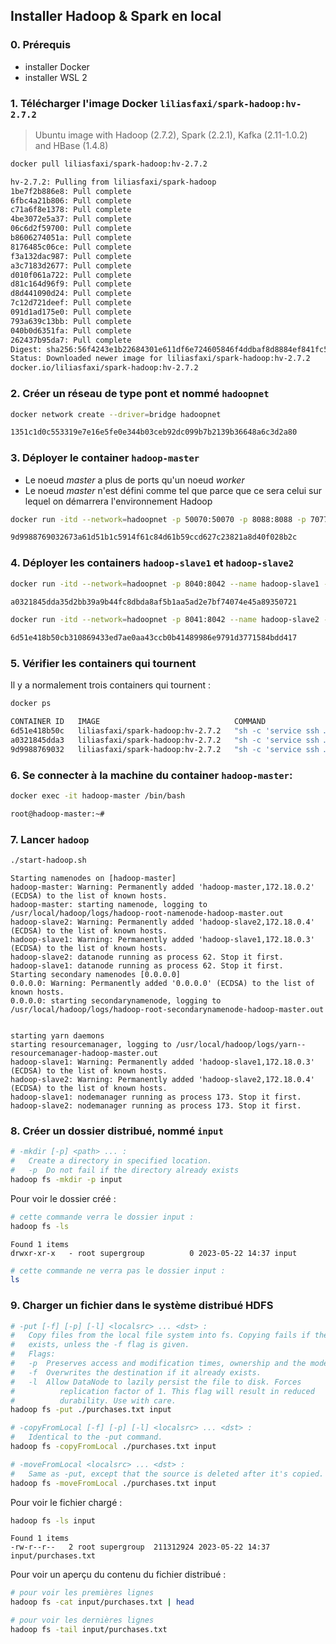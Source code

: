 ## Installer Hadoop & Spark en local

### 0. Prérequis

* installer Docker
* installer WSL 2

### 1. Télécharger l'image Docker `liliasfaxi/spark-hadoop:hv-2.7.2`

> Ubuntu image with Hadoop (2.7.2), Spark (2.2.1), Kafka (2.11-1.0.2) and HBase (1.4.8)

```bash
docker pull liliasfaxi/spark-hadoop:hv-2.7.2
```
```bash
hv-2.7.2: Pulling from liliasfaxi/spark-hadoop
1be7f2b886e8: Pull complete
6fbc4a21b806: Pull complete
c71a6f8e1378: Pull complete
4be3072e5a37: Pull complete
06c6d2f59700: Pull complete
b8606274051a: Pull complete
8176485c06ce: Pull complete
f3a132dac987: Pull complete
a3c7183d2677: Pull complete
d010f061a722: Pull complete
d81c164d96f9: Pull complete
d8d441090d24: Pull complete
7c12d721deef: Pull complete
091d1ad175e0: Pull complete
793a639c13bb: Pull complete
040b0d6351fa: Pull complete
262437b95da7: Pull complete
Digest: sha256:56f4243e1b22684301e611df6e724605846f4ddbaf8d8884ef841fc5f2e48a70
Status: Downloaded newer image for liliasfaxi/spark-hadoop:hv-2.7.2
docker.io/liliasfaxi/spark-hadoop:hv-2.7.2
```

### 2. Créer un réseau de type pont et nommé `hadoopnet`

```bash
docker network create --driver=bridge hadoopnet
```
```bash
1351c1d0c553319e7e16e5fe0e344b03ceb92dc099b7b2139b36648a6c3d2a80
```

### 3. Déployer le container `hadoop-master`

* Le noeud *master* a plus de ports qu'un noeud *worker*
* Le noeud *master* n'est défini comme tel que parce que ce sera celui sur lequel on démarrera l'environnement Hadoop

```bash
docker run -itd --network=hadoopnet -p 50070:50070 -p 8088:8088 -p 7077:7077 -p 16010:16010 --name hadoop-master --hostname hadoop-master liliasfaxi/spark-hadoop:hv-2.7.2
```
```bash
9d9988769032673a61d51b1c5914f61c84d61b59ccd627c23821a8d40f028b2c
```

### 4. Déployer les containers `hadoop-slave1` et `hadoop-slave2`

```bash
docker run -itd --network=hadoopnet -p 8040:8042 --name hadoop-slave1 --hostname hadoop-slave1 liliasfaxi/spark-hadoop:hv-2.7.2
```
```bash
a0321845dda35d2bb39a9b44fc8dbda8af5b1aa5ad2e7bf74074e45a89350721
```
```bash
docker run -itd --network=hadoopnet -p 8041:8042 --name hadoop-slave2 --hostname hadoop-slave2 liliasfaxi/spark-hadoop:hv-2.7.2
```
```bash
6d51e418b50cb310869433ed7ae0aa43ccb0b41489986e9791d3771584bdd417
```

### 5. Vérifier les containers qui tournent

Il y a normalement trois containers qui tournent :

```bash
docker ps
```
```bash
CONTAINER ID   IMAGE                              COMMAND                  CREATED          STATUS          PORTS                                                                                                NAMES
6d51e418b50c   liliasfaxi/spark-hadoop:hv-2.7.2   "sh -c 'service ssh …"   22 seconds ago   Up 20 seconds   0.0.0.0:8041->8042/tcp                                                                               hadoop-worker2
a0321845dda3   liliasfaxi/spark-hadoop:hv-2.7.2   "sh -c 'service ssh …"   4 minutes ago    Up 4 minutes    0.0.0.0:8040->8042/tcp                                                                               hadoop-worker1
9d9988769032   liliasfaxi/spark-hadoop:hv-2.7.2   "sh -c 'service ssh …"   25 minutes ago   Up 25 minutes   0.0.0.0:7077->7077/tcp, 0.0.0.0:8088->8088/tcp, 0.0.0.0:16010->16010/tcp, 0.0.0.0:50070->50070/tcp   hadoop-master
```

### 6. Se connecter à la machine du container `hadoop-master`:

```bash
docker exec -it hadoop-master /bin/bash
```
```bash
root@hadoop-master:~#
```

### 7. Lancer `hadoop`

```bash
./start-hadoop.sh
```
```
Starting namenodes on [hadoop-master]
hadoop-master: Warning: Permanently added 'hadoop-master,172.18.0.2' (ECDSA) to the list of known hosts.
hadoop-master: starting namenode, logging to /usr/local/hadoop/logs/hadoop-root-namenode-hadoop-master.out
hadoop-slave2: Warning: Permanently added 'hadoop-slave2,172.18.0.4' (ECDSA) to the list of known hosts.
hadoop-slave1: Warning: Permanently added 'hadoop-slave1,172.18.0.3' (ECDSA) to the list of known hosts.
hadoop-slave2: datanode running as process 62. Stop it first.
hadoop-slave1: datanode running as process 62. Stop it first.
Starting secondary namenodes [0.0.0.0]
0.0.0.0: Warning: Permanently added '0.0.0.0' (ECDSA) to the list of known hosts.
0.0.0.0: starting secondarynamenode, logging to /usr/local/hadoop/logs/hadoop-root-secondarynamenode-hadoop-master.out


starting yarn daemons
starting resourcemanager, logging to /usr/local/hadoop/logs/yarn--resourcemanager-hadoop-master.out
hadoop-slave1: Warning: Permanently added 'hadoop-slave1,172.18.0.3' (ECDSA) to the list of known hosts.
hadoop-slave2: Warning: Permanently added 'hadoop-slave2,172.18.0.4' (ECDSA) to the list of known hosts.
hadoop-slave1: nodemanager running as process 173. Stop it first.
hadoop-slave2: nodemanager running as process 173. Stop it first.
```

### 8. Créer un dossier distribué, nommé `input`

```bash
# -mkdir [-p] <path> ... :
#   Create a directory in specified location.
#   -p  Do not fail if the directory already exists
hadoop fs -mkdir -p input
```

Pour voir le dossier créé :
```bash
# cette commande verra le dossier input :
hadoop fs -ls
```
```
Found 1 items
drwxr-xr-x   - root supergroup          0 2023-05-22 14:37 input
```
```bash
# cette commande ne verra pas le dossier input :
ls
```

### 9. Charger un fichier dans le système distribué HDFS

```bash
# -put [-f] [-p] [-l] <localsrc> ... <dst> :
#   Copy files from the local file system into fs. Copying fails if the file already
#   exists, unless the -f flag is given.
#   Flags:
#   -p  Preserves access and modification times, ownership and the mode.
#   -f  Overwrites the destination if it already exists.
#   -l  Allow DataNode to lazily persist the file to disk. Forces
#          replication factor of 1. This flag will result in reduced
#          durability. Use with care.
hadoop fs -put ./purchases.txt input

# -copyFromLocal [-f] [-p] [-l] <localsrc> ... <dst> :
#   Identical to the -put command.
hadoop fs -copyFromLocal ./purchases.txt input

# -moveFromLocal <localsrc> ... <dst> :
#   Same as -put, except that the source is deleted after it's copied.
hadoop fs -moveFromLocal ./purchases.txt input
```
Pour voir le fichier chargé :
```bash
hadoop fs -ls input
```
```
Found 1 items
-rw-r--r--   2 root supergroup  211312924 2023-05-22 14:37 input/purchases.txt
```
Pour voir un aperçu du contenu du fichier distribué :
```bash
# pour voir les premières lignes
hadoop fs -cat input/purchases.txt | head

# pour voir les dernières lignes
hadoop fs -tail input/purchases.txt
```

